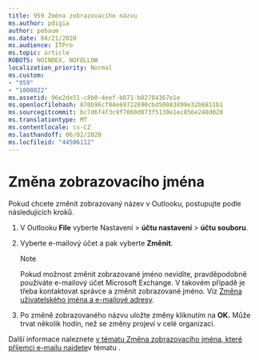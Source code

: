```yaml
---
title: 959 Změna zobrazovacího názvu
ms.author: pdigia
author: pebaum
ms.date: 04/21/2020
ms.audience: ITPro
ms.topic: article
ROBOTS: NOINDEX, NOFOLLOW
localization_priority: Normal
ms.custom:
- "959"
- "1800022"
ms.assetid: 96e2de51-c8b0-4eef-b071-b02784367e1e
ms.openlocfilehash: 870b96cf04e69722690cbd50083899e32b6811b1
ms.sourcegitcommit: bc7d6f4f3c9f7060d073f5130e1ec856e248d020
ms.translationtype: MT
ms.contentlocale: cs-CZ
ms.lasthandoff: 06/02/2020
ms.locfileid: "44506112"
---
```

# <a name="change-your-display-name"></a>Změna zobrazovacího jména
  
Pokud chcete změnit zobrazovaný název v Outlooku, postupujte podle následujících kroků.
  
1. V Outlooku **File** vyberte Nastavení \> **účtu nastavení** \> **účtu souboru**.

2. Vyberte e-mailový účet a pak vyberte **Změnit**.

    > [!NOTE]
    > Pokud možnost změnit zobrazované jméno nevidíte, pravděpodobně používáte e-mailový účet Microsoft Exchange. V takovém případě je třeba kontaktovat správce a změnit zobrazované jméno. Viz [Změna uživatelského jména a e-mailové adresy](https://docs.microsoft.com/microsoft-365/admin/add-users/change-a-user-name-and-email-address).
  
3. Po změně zobrazovaného názvu uložte změny kliknutím na **OK.** Může trvat několik hodin, než se změny projeví v celé organizaci.

Další informace naleznete [v tématu Změna zobrazovacího jména, které příjemci e-mailu najdete](https://support.office.com/article/2b53331a-ba2a-4803-88dc-ac9fe376c8a9.aspx)v tématu .
  